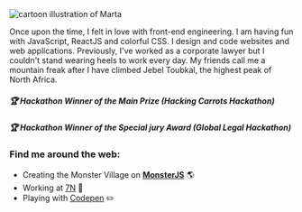 <img src="https://raw.githubusercontent.com/martatomchuck/martatomchuck/master/images/Marta.svg" alt="cartoon illustration of Marta">

Once upon the time, I felt in love with front-end engineering. I am having fun with JavaScript, ReactJS and colorful CSS. I design and code websites and web applications. Previously, I've worked as a corporate lawyer but I couldn't stand wearing heels to work every day. My friends call me a mountain freak after I have climbed Jebel Toubkal, the highest peak of North Africa. 

##### :trophy: Hackathon Winner of the Main Prize (Hacking Carrots Hackathon)
##### :trophy: Hackathon Winner of the Special jury Award (Global Legal Hackathon)

### Find me around the web:
- Creating the Monster Village on **[MonsterJS](http://monsterjs.com)** 🌎
- Working at [7N](https://www.7n.com/) :briefcase: 
- Playing with [Codepen](https://codepen.io/martatomchuc) :pencil2: 
